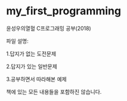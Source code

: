 # my_first_programming
윤성우의열혈 C프로그래밍 공부(2018)

파일 설명:

1.답지가 없는 도전문제

2.답지가 있는 일반문제

3.공부하면서 따라해본 예제

책에 있는 모든 내용들을 포함하진 않습니다.


